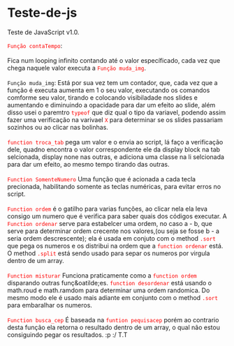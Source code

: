 # Teste-de-js
Teste de JavaScript v1.0. 
<link rel="stylesheet" type="text/css" href="web_files/css/css.css">

<p>
<code style="color:red;">Função contaTempo</code>:<br><br>
Fica num looping infinito contando até o valor específicado, cada vez que chega naquele valor executa a <code style="color:red;">Função muda_img</code>.<br><br>
<code>Função muda_img</code>: Está por sua vez tem um contador, que, cada vez que a função é executa aumenta em 1 o seu valor, executando os comandos comforme seu valor, tirando e colocando visibiladade nos slides e aumentando e diminuindo a opacidade para dar um efeito ao slide, além disso usei o paremtro <code style="color:red;">typeof</code> que diz qual o tipo da variavel, podendo assim fazer uma verifica&ccedil;&atilde;o na varivael <code style="color:red;">X</code> para determinar se os slides passariam sozinhos ou ao clicar nas bolinhas.<br/><br>
<code style="color:red;">function troca_tab</code> pega um valor e o envia ao script, lá fa&ccedil;o a verifica&ccedil;&atilde;o dele, quadno encontra o valor correspondente ele da display block na tab selcionada, display none nas outras, e adiciona uma classe na li selcionada para dar um efeito, ao mesmo tempo tirando das outras.<br><br>
<code style="color:red;">Function SomenteNumero</code> Uma fun&ccedil;&atilde;o que &eacute; acionada a cada tecla precionada, habilitando somente as teclas num&eacute;ricas, para evitar erros no script.<Br><br>
<code style="color:red;">Function ordem</code> é o gatilho para varias fun&ccedil;&otilde;es, ao clicar nela ela leva consigo um numero que &eacute; verifica para saber quais dos c&oacute;digos executar. A <code style="color:red;">Function ordenar</code> serve para estabelcer uma ordem, no caso a - b, que serve para determinar ordem crecente nos valores,(ou seja se fosse b - a seria ordem descrescente); ela &eacute; usada em conjuto com o method <code style="color:red;">.sort</code> que pega os numeros e os distribui na ordem que a <code style="color:red;">function ordenar</code> está. O method <code style="color:red;">.split</code> está sendo usado para separ os numeros por virgula dentro de um array.<br><br>
<code style="color:red;">Function misturar</code> Funciona praticamente como a <code style="color:red;">function ordem</code> disparando outras fun&ccedil;&oatilde;es. <code style="color:red;">function desordenar</code> está usando o math.roud e math.ramdom para determinar uma ordem randomica. Do mesmo modo ele é usado mais adiante em conjunto com o method <code style="color:red;">.sort</code> para embaralhar os numeros.<br><br>
<code style="color:red;">Function busca_cep</code> &Eacute; baseada na <code style="color:red;">funtion pequisacep</code> porém ao contrario desta fun&ccedil;&atilde;o ela retorna o resultado dentro de um array, o qual n&atilde;o estou consiguindo pegar os resultados. :p :/ T.T
</p>
